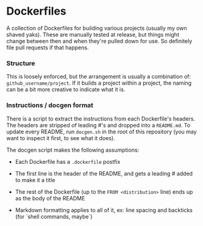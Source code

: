 # Dockerfiles

A collection of Dockerfiles for building various projects (usually my own shaved yaks). These are manually tested at release, but things might change between then and when they're pulled down for use. So definitely file pull requests if that happens.

### Structure

This is loosely enforced, but the arrangement is usually a combination of: `github_username/project`. If it builds a project within a project, the naming can be a bit more creative to indicate what it is.

### Instructions / docgen format

There is a script to extract the instructions from each Dockerfile's headers. The headers are stripped of leading \#'s
and dropped into a `README.md`. To update every README, run `docgen.sh` in the root of this repository (you may want
to inspect it first, to see what it does).

The docgen script makes the following assumptions:

* Each Dockerfile has a `.dockerfile` postfix

* The first line is the header of the README, and gets a leading \# added to make it a title

* The rest of the Dockerfile (up to the `FROM <distribution>` line) ends up as the body of the README

* Markdown formatting applies to all of it, ex: line spacing and backticks (for \`shell commands, maybe\`)

